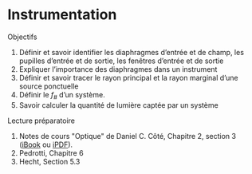 # Instrumentation

Objectifs

1. Définir et savoir identifier les diaphragmes d’entrée et de champ, les pupilles d’entrée et de sortie, les fenêtres d’entrée et de sortie
2. Expliquer l’importance des diaphragmes dans un instrument
3. Définir et savoir tracer le rayon principal et la rayon marginal d’une source ponctuelle
4. Définir le $f_\#$ d’un système.
5. Savoir calculer la quantité de lumière captée par un système



Lecture préparatoire

1. Notes de cours "Optique" de Daniel C. Côté, Chapitre 2, section 3 ([iBook](https://itunes.apple.com/us/book/optique/id949326768?mt=13) ou [iPDF](https://www.dropbox.com/s/ms9onzkg4y4771n/Optique-1.1.9.pdf?dl=0)).
2. Pedrotti, Chapitre 6
3. Hecht, Section 5.3